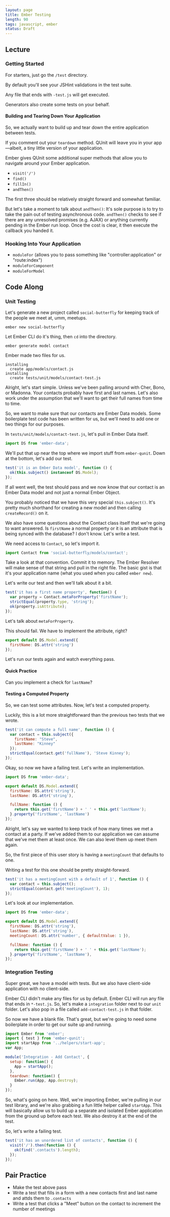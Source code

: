```yaml
---
layout: page
title: Ember Testing
length: 90
tags: javascript, ember
status: Draft
---
```


## Lecture

### Getting Started

For starters, just go the `/test` directory.

By default you'll see your JSHint validations in the test suite.

Any file that ends with `-test.js` will get executed.

Generators also create some tests on your behalf.

#### Building and Tearing Down Your Application

So, we actually want to build up and tear down the entire application between tests.

If you comment out your `teardown` method. QUnit will leave you in your app—albeit, a tiny little version of your application.

Ember gives QUnit some additional super methods that allow you to navigate around your Ember application.

* `visit('/')`
* `find()`
* `fillIn()`
* `andThen()`

The first three should be relatively straight forward and somewhat familiar.

But let's take a moment to talk about `andThen()`: It's sole purpose is to try to take the pain out of testing asynchronous code. `andThen()` checks to see if there are any unresolved promises (e.g. AJAX) or anything currently pending in the Ember run loop. Once the cost is clear, it then execute the callback you handed it.

### Hooking Into Your Application

* `moduleFor` (allows you to pass something like "controller:application" or "route:index")
* `moduleForComponent`
* `moduleForModel`

## Code Along

### Unit Testing

Let's generate a new project called `social-butterfly` for keeping track of the people we meet at, umm, meetups.

```
ember new social-butterfly
```

Let Ember CLI do it's thing, then `cd` into the directory.

```
ember generate model contact
```

Ember made two files for us.

```
installing
  create app/models/contact.js
installing
  create tests/unit/models/contact-test.js
```

Alright, let's start simple. Unless we've been palling around with Cher, Bono, or Madonna. Your contacts probably have first and last names. Let's also work under the assumption that we'll want to get their full names from time to time.

So, we want to make sure that our contacts are Ember Data models. Some boilerplate test code has been written for us, but we'll need to add one or two things for our purposes.

In `tests/unit/models/contact-test.js`, let's pull in Ember Data itself.

```js
import DS from 'ember-data';
```

We'll put that up near the top where we import stuff from `ember-qunit`. Down at the bottom, let's add our test.

```javascript
test('it is an Ember Data model', function () {
  ok(this.subject() instanceof DS.Model);
});
```

If all went well, the test should pass and we now know that our contact is an Ember Data model and not just a normal Ember Object.

You probably noticed that we have this very special `this.subject()`. It's pretty much shorthand for creating a new model and then calling `createRecord()` on it.

We also have some questions about the Contact class itself that we're going to want answered. Is `firstName` a normal property or it is an attribute that is being synced with the database? I don't know. Let's write a test.

We need access to `Contact`, so let's import it.

```js
import Contact from 'social-butterfly/models/contact';
```

Take a look at that convention. Commit it to memory. The Ember Resolver will make sense of that string and pull in the right file. The basic gist is that it's your application name (what you used when you called `ember new`).

Let's write our test and then we'll talk about it a bit.

```js
test('it has a first name property', function() {
  var property = Contact.metaForProperty('firstName');
  strictEqual(property.type, 'string');
  ok(property.isAttribute);
});
```

Let's talk about `metaForProperty`.

This should fail. We have to implement the attribute, right?

```js
export default DS.Model.extend({
  firstName: DS.attr('string')
});
```

Let's run our tests again and watch everything pass.

#### Quick Practice

Can you implement a check for `lastName`?

#### Testing a Computed Property

So, we can test some attributes. Now, let's test a computed property.

Luckily, this is a lot more straightforward than the previous two tests that we wrote.

```js
test('it can compute a full name', function () {
  var contact = this.subject({
    firstName: "Steve",
    lastName: "Kinney"
  });
  strictEqual(contact.get('fullName'), 'Steve Kinney');
});
```

Okay, so now we have a failing test. Let's write an implementation.

```js
import DS from 'ember-data';

export default DS.Model.extend({
  firstName: DS.attr('string'),
  lastName: DS.attr('string'),

  fullName: function () {
    return this.get('firstName') + ' ' + this.get('lastName');
  }.property('firstName', 'lastName')
});
```

Alright, let's say we wanted to keep track of how many times we met a contact at a party. If we've added them to our application we can assume that we've met them at least once. We can also level them up meet them again.

So, the first piece of this user story is having a `meetingCount` that defaults to one.

Writing a test for this one should be pretty straight-forward.

```js
test('it has a meetingCount with a default of 1', function () {
  var contact = this.subject();
  strictEqual(contact.get('meetingCount'), 1);
});
```

Let's look at our implementation.

```js
import DS from 'ember-data';

export default DS.Model.extend({
  firstName: DS.attr('string'),
  lastName: DS.attr('string'),
  meetingCount: DS.attr('number', { defaultValue: 1 }),

  fullName: function () {
    return this.get('firstName') + ' ' + this.get('lastName');
  }.property('firstName', 'lastName'),
});
```

### Integration Testing

Super great, we have a model with tests. But we also have client-side application with no client-side.

Ember CLI didn't make any files for us by default. Ember CLI will run any file that ends in `*-test.js`. So, let's make a `integration` folder next to our `unit` folder. Let's also pop in a file called `add-contact-test.js` in that folder.

So now we have a blank file. That's great, but we're going to need some boilerplate in order to get our suite up and running.

```js
import Ember from 'ember';
import { test } from 'ember-qunit';
import startApp from '../helpers/start-app';
var App;

module('Integration - Add Contact', {
  setup: function() {
    App = startApp();
  },
  teardown: function() {
    Ember.run(App, App.destroy);
  }
});
```

So, what's going on here. Well, we're importing Ember, we're pulling in our test library, and we're also grabbing a fun little helper called `startApp`. This will basically allow us to build up a separate and isolated Ember application from the ground up before each test. We also destroy it at the end of the test.

So, let's write a failing test.

```js
test('it has an unordered list of contacts', function () {
  visit('/').then(function () {
    ok(find('.contacts').length);
  });
});
```

## Pair Practice

* Make the test above pass
* Write a test that fills in a form with a new contacts first and last name and attds them to `.contacts`
* Write a test that clicks a "Meet" button on the contact to increment the number of meetings

